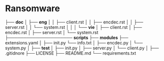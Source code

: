 # Ransomware

├── **doc**
│ ├── **eng**
│ │   ├── client.rst
│ │   ├── encdec.rst
│ │   ├── server.rst
│ │   └── system.rst
│ │
│ └── **vie**
│     ├── client.rst
│     ├── encdec.rst
│     ├── server.rst
│     └── system.rst
├───────────────────── **scripts**
├── **modules**            ├── extensions.yaml
│ ├── init.py           └── info.txt
│ ├── encdec.py
│ └── system.py
│
├── **test**
│ ├── init.py
│ ├── server.py
│ └── client.py
│
├── .gitidnore
├── LICENSE
├── README.md
└── requirements.txt

